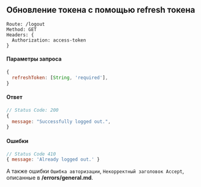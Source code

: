 ## Обновление токена с помощью refresh токена
```
Route: /logout
Method: GET
Headers: {
  Authorization: access-token
}
```

#### Параметры запроса
```js
{
  refreshToken: [String, 'required'],
}
```

#### Ответ
```js
// Status Code: 200
{
  message: "Successfully logged out.",
}
```

#### Ошибки
```js
// Status Code 410
{ message: 'Already logged out.' }
```
А также ошибки `Ошибка авторизации`, `Некорректный заголовок Accept`, описанные в **/errors/general.md**.